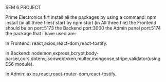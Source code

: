 SEM 6 PROJECT

Prime Electronics firt install all the packages by using a command: npm install (in all three files) start by npm start (in All three file) the Frontend should be on port:5173 the Backend port:3000 the Admin panel port:5174 the package that i have used are:

In Frontend: react,axios,react-dom,react-tostify.

In Backend: nodemon,express,bcrypt,body-parser,cors,dotenv,jsonwebtoken,multer,mongoose,stripe,validator(using ES6 module).

In Admin: axios,react,react-router-dom,react-tostify.
